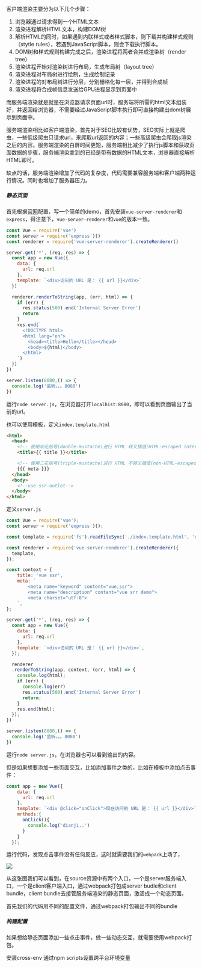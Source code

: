 客户端渲染主要分为以下几个步骤：

1. 浏览器通过请求得到一个HTML文本
2. 渲染进程解析HTML文本，构建DOM树
3. 解析HTML的同时，如果遇到内联样式或者样式脚本，则下载并构建样式规则（stytle rules），若遇到JavaScript脚本，则会下载执行脚本。
4. DOM树和样式规则构建完成之后，渲染进程将两者合并成渲染树（render tree）
5. 渲染进程开始对渲染树进行布局，生成布局树（layout tree）
6. 渲染进程对布局树进行绘制，生成绘制记录
7. 渲染进程的对布局树进行分层，分别栅格化每一层，并得到合成帧
8. 渲染进程将合成帧信息发送给GPU进程显示到页面中

而服务端渲染就是就是在浏览器请求页面url时，服务端将所需的html文本组装好，并返回给浏览器，不需要经过JavaScript脚本执行即可直接构建出dom树展示到页面中。

服务端渲染相比如客户端渲染，首先对于SEO比较有优势，SEO实际上就是爬虫，一些低级爬虫只请求url，来爬取url返回的内容；一些高级爬虫会爬取js渲染之后的内容。服务端渲染的白屏时间更短，服务端相比减少了执行js脚本和获取页面数据的步骤，服务端渲染拿到的已经是带有数据的HTML文本，浏览器直接解析HTML即可。

缺点的话，服务端渲染增加了代码的复杂度，代码需要兼容服务端和客户端两种运行情况。同时也增加了服务器压力。

##### 静态页面

首先根据[官网](https://ssr.vuejs.org/zh/guide/#%E5%AE%8C%E6%95%B4%E5%AE%9E%E4%BE%8B%E4%BB%A3%E7%A0%81)配置，写一个简单的demo，首先安装`vue-server-renderer`和`express`，得注意下，`vue-server-renderer`和`vue`的版本一致。

```javascript
const Vue = require('vue')
const server = require('express')()
const renderer = require('vue-server-renderer').createRenderer()

server.get('*', (req, res) => {
  const app = new Vue({
    data: {
      url: req.url
    },
    template: `<div>访问的 URL 是： {{ url }}</div>`
  })

  renderer.renderToString(app, (err, html) => {
    if (err) {
      res.status(500).end('Internal Server Error')
      return
    }
    res.end(`
      <!DOCTYPE html>
      <html lang="en">
        <head><title>Hello</title></head>
        <body>${html}</body>
      </html>
    `)
  })
})

server.listen(8080,() => {
  console.log('监听。。。8080')
})
```

运行`node server.js`，在浏览器打开`localhist:8080`，即可以看到页面输出了当前的url。

也可以使用模板，定义`index.template.html`

```html
<html>
  <head>
    <!-- 使用双花括号(double-mustache)进行 HTML 转义插值(HTML-escaped interpolation) -->
    <title>{{ title }}</title>

    <!-- 使用三花括号(triple-mustache)进行 HTML 不转义插值(non-HTML-escaped interpolation) -->
    {{{ meta }}}
  </head>
  <body>
    <!--vue-ssr-outlet-->
  </body>
</html>
```

定义`server.js`

```javascript
const Vue = require('vue');
const server = require('express')();

const template = require('fs').readFileSync('./index.template.html', 'utf-8');

const renderer = require('vue-server-renderer').createRenderer({
  template,
});

const context = {
    title: 'vue ssr',
    meta: `
        <meta name="keyword" content="vue,ssr">
        <meta name="description" content="vue srr demo">
        <meta charset="utf-8">
    `,
};

server.get('*', (req, res) => {
  const app = new Vue({
    data: {
      url: req.url
    },
    template: `<div>访问的 URL 是： {{ url }}</div>`,
  });

  renderer
  .renderToString(app, context, (err, html) => {
    console.log(html);
    if (err) {
      console.log(err)
      res.status(500).end('Internal Server Error')
      return;
    }
    res.end(html);
  });
})

server.listen(8080,() => {
  console.log('监听。。。8080')
})
```

运行`node server.js`，在浏览器也可以看到输出的内容。

但是如果想要添加一些页面交互，比如添加事件之类的，比如在模板中添加点击事件：

```javascript
const app = new Vue({
    data: {
      url: req.url
    },
    template: `<div @click="onClick">现在访问的 URL 是： {{ url }}</div>`,
    mrthods:{
      onClick(){
        console.log('dianji..')
      }
    }
  });
```

运行代码，发现点击事件没有任何反应，这时就需要我们的`webpack`上场了，



![]( https://cloud.githubusercontent.com/assets/499550/17607895/786a415a-5fee-11e6-9c11-45a2cfdf085c.png )

从这张图我们可以看到，在source资源中有两个入口，一个是server服务端入口，一个是client客户端入口，通过webpack打包成server budle和client bundle，client bundle去接管服务端渲染的静态页面，激活成一个动态页面。



首先我们的代码用不同的配置文件，通过webpack打包输出不同的bundle



##### 构建配置

如果想给静态页面添加一些点击事件，做一些动态交互，就需要使用webpack打包。

安装cross-env  通过npm scripts设置跨平台环境变量













